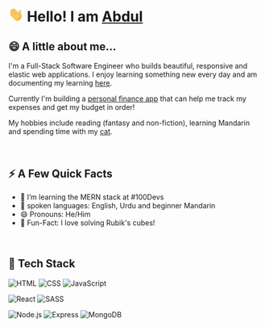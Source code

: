 <h1> 
    <img src="https://raw.githubusercontent.com/ABSphreak/ABSphreak/master/gifs/Hi.gif" width="30px">
        Hello! I am <a href="http://abdulshabbir.netlify.app">Abdul</a>
</h1>

## 😄 A little about me...
I'm a Full-Stack Software Engineer who builds beautiful, responsive and elastic web applications. I enjoy learning something new every day and am documenting my learning [here](https://twitter.com/abdulshabbirdev). 

Currently I'm building a [personal finance app](https://github.com/abdulqshabbir/expense-tracker) that can help me track my expenses and get my budget in order!

My hobbies include reading (fantasy and non-fiction), learning Mandarin and spending time with my [cat](https://ibb.co/k5rjwNX).

<br />

## ⚡️ A Few Quick Facts

- 🌱 I’m learning the MERN stack at #100Devs
- 📙 spoken languages: English, Urdu and beginner Mandarin
- 😄 Pronouns: He/Him
- 🎉 Fun-Fact: I love solving Rubik's cubes!

<br />

## 💼 Tech Stack
![HTML](https://img.shields.io/badge/HTML5-E34F26?style=for-the-badge&logo=html5&logoColor=white) ![CSS](https://img.shields.io/badge/-css3-1572B6?&style=for-the-badge&logo=css3&logoColor=white) ![JavaScript](https://img.shields.io/badge/-javascript-F7DF1E?&style=for-the-badge&logo=javascript&logoColor=black)

![React](https://img.shields.io/badge/-ReactJS-grey?&style=for-the-badge&logo=react&logoColor=61DAFB) ![SASS](https://img.shields.io/badge/Sass-CC6699?style=for-the-badge&logo=sass&logoColor=white)

![Node.js](https://img.shields.io/badge/Node.js-339933?style=for-the-badge&logo=nodedotjs&logoColor=white) ![Express](https://img.shields.io/badge/Express.js-000000?style=for-the-badge&logo=express&logoColor=white) ![MongoDB](https://img.shields.io/badge/MongoDB-4EA94B?style=for-the-badge&logo=mongodb&logoColor=white)

